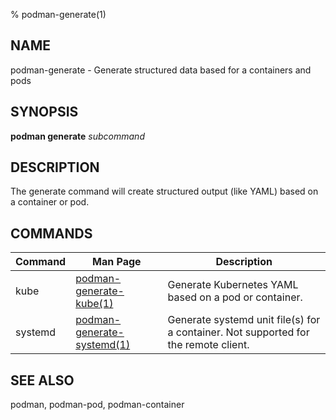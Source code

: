 % podman-generate(1)

## NAME
podman\-generate - Generate structured data based for a containers and pods

## SYNOPSIS
**podman generate** *subcommand*

## DESCRIPTION
The generate command will create structured output (like YAML) based on a container or pod.

## COMMANDS

| Command | Man Page                                                   | Description                                                                         |
|---------|------------------------------------------------------------|-------------------------------------------------------------------------------------|
| kube    | [podman-generate-kube(1)](podman-generate-kube.1.md)       | Generate Kubernetes YAML based on a pod or container.                               |
| systemd | [podman-generate-systemd(1)](podman-generate-systemd.1.md) | Generate systemd unit file(s) for a container. Not supported for the remote client. |


## SEE ALSO
podman, podman-pod, podman-container
